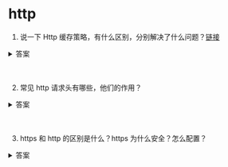 # http

1. 说一下 Http 缓存策略，有什么区别，分别解决了什么问题？[链接](https://github.com/lgwebdream/FE-Interview/issues/14)

<details>
<summary>答案</summary>

1. 浏览器缓存策略

浏览器每次发起请求时，先在本地缓存中查找结果以及缓存标识，根据缓存标识来判断是否使用本地缓存。如果缓存有效，则使用本地缓存；否则，则向服务器发起请求并携带缓存标识。根据是否需向服务器发起HTTP请求，将缓存过程划分为两个部分：强制缓存和协商缓存，强缓优先于协商缓存。

* 强缓存，服务器通知浏览器一个缓存时间，在缓存时间内，下次请求，直接用缓存，不在时间内，执行比较缓存策略。
* 协商缓存，让客户端与服务器之间能实现缓存文件是否更新的验证、提升缓存的复用率，将缓存信息中的Etag和Last-Modified 通过请求发送给服务器，由服务器校验，返回304状态码时，浏览器直接使用缓存。

HTTP缓存都是从第二次请求开始的：

* 第一次请求资源时，服务器返回资源，并在response header中回传资源的缓存策略；
* 第二次请求时，浏览器判断这些请求参数，击中强缓存就直接200，否则就把请求参数加到request header头中传给服务器，看是否击中协商缓存，击中则返回304，否则服务器会返回新的资源。这是缓存运作的一个整体流程图：

![picture](./img/http-cache.png)

2. 强缓存

* 强缓存命中则直接读取浏览器本地的资源，在network中显示的是from memory或者from disk
* 控制强制缓存的字段有：Cache-Control（http1.1）和Expires（http1.0）
* Cache-control是一个相对时间，用以表达自上次请求正确的资源之后的多少秒的时间段内缓存有效。
* Expires是一个绝对时间。用以表达在这个时间点之前发起请求可以直接从浏览器中读取数据，而无需发起请求
* Cache-Control的优先级比Expires的优先级高。前者的出现是为了解决Expires在浏览器时间被手动更改导致缓存判断错误的问题。

如果同时存在则使用Cache-control。

3. 强缓存-expires

* 该字段是服务器响应消息头字段，告诉浏览器在过期时间之前可以直接从浏览器缓存中存取数据。
* Expires 是 HTTP 1.0 的字段，表示缓存到期时间，是一个绝对的时间 (当前时间+缓存时间)。在响应消息头中，设置这个字段之后，就可以告诉浏览器，在未过期之前不需要再次请求。
* 由于是绝对时间，用户可能会将客户端本地的时间进行修改，而导致浏览器判断缓存失效，重新请求该资源。此外，即使不考虑修改，时差或者误差等因素也可能造成客户端与服务端的时间不一致，致使缓存失效。
* 优势特点
    * HTTP 1.0 产物，可以在HTTP 1.0和1.1中使用，简单易用。
    * 以时刻标识失效时间。
* 劣势问题
    * 时间是由服务器发送的(UTC)，如果服务器时间和客户端时间存在不一致，可能会出现问题。
    * 存在版本问题，到期之前的修改客户端是不可知的。

4. 强缓存-cache-control

* 已知Expires的缺点之后，在HTTP/1.1中，增加了一个字段Cache-control，该字段表示资源缓存的最大有效时间，在该时间内，客户端不需要向服务器发送请求。
* 这两者的区别就是前者是绝对时间，而后者是相对时间。下面列举一些 Cache-control 字段常用的值：(完整的列表可以查看MDN)
    * max-age：即最大有效时间。
    * must-revalidate：如果超过了 max-age 的时间，浏览器必须向服务器发送请求，验证资源是否还有效。
    * no-cache：不使用强缓存，需要与服务器验证缓存是否新鲜。
    * no-store: 真正意义上的“不要缓存”。所有内容都不走缓存，包括强制和对比。
    * public：所有的内容都可以被缓存 (包括客户端和代理服务器， 如 CDN)
    * private：所有的内容只有客户端才可以缓存，代理服务器不能缓存。默认值。
* Cache-control 的优先级高于 Expires，为了兼容 HTTP/1.0 和 HTTP/1.1，实际项目中两个字段都可以设置。
* 该字段可以在请求头或者响应头设置，可组合使用多种指令：
    * 可缓存性
        * public：浏览器和缓存服务器都可以缓存页面信息
        * private：default，代理服务器不可缓存，只能被单个用户缓存
        * no-cache：浏览器器和服务器都不应该缓存页面信息，但仍可缓存，只是在缓存前需要向服务器确认资源是否被更改。可配合private，过期时间设置为过去时间。
        * only-if-cache：客户端只接受已缓存的响应
    * 到期
        * max-age=：缓存存储的最大周期，超过这个周期被认为过期。
        * s-maxage=：设置共享缓存，比如can。会覆盖max-age和expires。
        * max-stale=：客户端愿意接收一个已经过期的资源
        * min-fresh=：客户端希望在指定的时间内获取最新的响应
        * stale-while-revalidate=：客户端愿意接收陈旧的响应，并且在后台一部检查新的响应。时间代表客户端愿意接收陈旧响应的时间长度。
        * stale-if-error=：如新的检测失败，客户端则愿意接收陈旧的响应，时间代表等待时间。
    * 重新验证和重新加载
        * must-revalidate：如页面过期，则去服务器进行获取。
        * proxy-revalidate：用于共享缓存。
        * immutable：响应正文不随时间改变。
    * 其他
        * no-store：绝对禁止缓存
        * no-transform：不得对资源进行转换和转变。例如，不得对图像格式进行转换。

* 优势特点
    * HTTP 1.1 产物，以时间间隔标识失效时间，解决了Expires服务器和客户端相对时间的问题。
    * 比Expires多了很多选项设置。
* 劣势问题
    * 存在版本问题，到期之前的修改客户端是不可知的。

5. 协商缓存

* 协商缓存的状态码由服务器决策返回200或者304
* 当浏览器的强缓存失效的时候或者请求头中设置了不走强缓存，并且在请求头中设置了If-Modified-Since 或者 If-None-Match 的时候，会将这两个属性值到服务端去验证是否命中协商缓存，如果命中了协商缓存，会返回 304 状态，加载浏览器缓存，并且响应头会设置 Last-Modified 或者 ETag 属性。
* 协商缓存在请求数上和没有缓存是一致的，但如果是 304 的话，返回的仅仅是一个状态码而已，并没有实际的文件内容，因此 在响应体体积上的节省是它的优化点。
* 协商缓存有 2 组字段(不是两个)，控制协商缓存的字段有：Last-Modified/If-Modified-since（http1.0）和 Etag/If-None-match（http1.1）
* Last-Modified/If-Modified-since表示的是服务器的资源最后一次修改的时间；Etag/If-None-match表示的是服务器资源的唯一标
识，只要资源变化，Etag就会重新生成。
* Etag/If-None-match的优先级比Last-Modified/If-Modified-since高。

6. 协商缓存-协商缓存-Last-Modified/If-Modified-since

    1. 服务器通过 Last-Modified 字段告知客户端，资源最后一次被修改的时间，例如 Last-Modified: Mon, 10 Nov 2018 09:10:11 GMT
    2. 浏览器将这个值和内容一起记录在缓存数据库中。
    3. 下一次请求相同资源时时，浏览器从自己的缓存中找出“不确定是否过期的”缓存。因此在请求头中将上次的 Last-Modified 的值写入到请求头的 If-Modified-Since 字段
    4. 服务器会将 If-Modified-Since 的值与 Last-Modified 字段进行对比。如果相等，则表示未修改，响应 304；反之，则表示修改了，响应 200 状态码，并返回数据。

* 优势特点
    * 不存在版本问题，每次请求都会去服务器进行校验。服务器对比最后修改时间如果相同则返回304，不同返回200以及资源内容。
* 劣势问题
    * 只要资源修改，无论内容是否发生实质性的变化，都会将该资源返回客户端。例如周期性重写，这种情况下该资源包含的数据实际上一样的。
    * 以时刻作为标识，无法识别一秒内进行多次修改的情况。 如果资源更新的速度是秒以下单位，那么该缓存是不能被使用的，因为它的时间单位最低是秒。
    * 某些服务器不能精确的得到文件的最后修改时间。
    * 如果文件是通过服务器动态生成的，那么该方法的更新时间永远是生成的时间，尽管文件可能没有变化，所以起不到缓存的作用。

7. 协商缓存-Etag/If-None-match

* 为了解决上述问题，出现了一组新的字段 Etag 和 If-None-Match
* Etag 存储的是文件的特殊标识(一般都是 hash 生成的)，服务器存储着文件的 Etag 字段。之后的流程和 Last-Modified 一致，只是 Last-Modified 字段和它所表示的更新时间改变成了 Etag 字段和它所表示的文件 hash，把 If-Modified-Since 变成了 If-None-Match。服务器同样进行比较，命中返回 304, 不命中返回新资源和 200。
* 浏览器在发起请求时，服务器返回在Response header中返回请求资源的唯一标识。在下一次请求时，会将上一次返回的Etag值赋值给If-No-Matched并添加在Request Header中。服务器将浏览器传来的if-no-matched跟自己的本地的资源的ETag做对比，如果匹配，则返回304通知浏览器读取本地缓存，否则返回200和更新后的资源。
* Etag 的优先级高于 Last-Modified。

* 优势特点
    1. 可以更加精确的判断资源是否被修改，可以识别一秒内多次修改的情况。
    2. 不存在版本问题，每次请求都回去服务器进行校验。

* 劣势问题
    1. 计算ETag值需要性能损耗。
    2. 分布式服务器存储的情况下，计算ETag的算法如果不一样，会导致浏览器从一台服务器上获得页面内容后到另外一台服务器上进行验证时现ETag不匹配的情况。
</details>
<br><br>

2. 常见 http 请求头有哪些，他们的作用？

<details>
<summary>答案</summary>

* Accept 请求头用来告知（服务器）客户端可以处理的内容类型，这种内容类型用MIME类型来表示。借助内容协商机制, 服务器可以从诸多备选项中选择一项进行应用，并使用 Content-Type 应答头通知客户端它的选择。
* Accept-Charset 告知（服务器）客户端可以处理的字符集类型。
* Accept-Language 告知客户端期望获得的语言。
* User-Agent 客户端白标识，让服务端可以识别浏览器。
* Cache-Control 通用消息头字段，被用于在http请求和响应中，通过指定指令来实现缓存机制。缓存指令是单向的，这意味着在请求中设置的指令，不一定被包含在响应中。

```js

Cache-Control: max-age=<seconds> // 设置缓存存储的最大周期，超过这个时间缓存被认为过期(单位秒)。
Cache-Control: max-stale[=<seconds>] // 表明客户端愿意接收一个已经过期的资源。可以设置一个可选的秒数，表示响应不能已经过时超过该给定的时间。
Cache-Control: min-fresh=<seconds> // 表示客户端希望获取一个能在指定的秒数内保持其最新状态的响应。
Cache-control: no-cache // 在发布缓存副本之前，强制要求缓存把请求提交给原始服务器进行验证(协商缓存验证)。
Cache-control: no-store // 缓存不应存储有关客户端请求或服务器响应的任何内容，不使用任何缓存。
Cache-control: no-transform // 不得对资源进行转换或转变。Content-Encoding、Content-Range、Content-Type等HTTP头不能由代理修改。
Cache-control: only-if-cached // 表明客户端只接受已缓存的响应，并且不要向原始服务器检查是否有更新的拷贝。

```

* Connection 决定当前的事务完成后，是否会关闭网络连接。如果该值是“keep-alive”，网络连接就是持久的，不会关闭，使得对同一个服务器的请求可以继续在该连接上完成。

* Host 请求头指明了请求将要发送到的服务器主机名和端口号。

* If-Modified-Since 是一个条件式请求首部，服务器只在所请求的资源在给定的日期时间之后对内容进行过修改的情况下才会将资源返回，状态码为 200  。如果请求的资源从那时起未经修改，那么返回一个不带有消息主体的  304  响应，而在 Last-Modified 首部中会带有上次修改时间。 不同于  If-Unmodified-Since, If-Modified-Since 只可以用在 GET 或 HEAD 请求中。

当与 If-None-Match 一同出现时，它（If-Modified-Since）会被忽略掉，除非服务器不支持 If-None-Match。

最常见的应用场景是来更新没有特定 ETag 标签的缓存实体。

* If-None-Match 是一个条件式请求首部。对于 GETGET 和 HEAD 请求方法来说，当且仅当服务器上没有任何资源的 ETag 属性值与这个首部中列出的相匹配的时候，服务器端会才返回所请求的资源，响应码为  200  。对于其他方法来说，当且仅当最终确认没有已存在的资源的  ETag 属性值与这个首部中所列出的相匹配的时候，才会对请求进行相应的处理。

* ETag 是资源的特定版本的标识符。这可以让缓存更高效，并节省带宽，因为如果内容没有改变，Web服务器不需要发送完整的响应。而如果内容发生了变化，使用ETag有助于防止资源的同时更新相互覆盖（“空中碰撞”）。

* Cookie 含有先前由服务器通过 Set-Cookie 首部投放并存储到客户端的 HTTP cookies。
</details>
<br><br>

3. https 和 http 的区别是什么？https 为什么安全？怎么配置？

<details>
<summary>答案</summary>

1. 区别
    * https 需要申请去 CA 申请证书，需要付费
    * http 报文信息是明文传输；https 是具有安全性的 ssl/tls 加密传输协议。这样的后果是 http 的内容可能会被窃听。https 内容经过对称加密，每个连接生成一个唯一的加密密钥
    * http 无法验证报文的完整性，因此无法知道数据是否被篡改。https 内容传输经过完整性校验。
    * http 协议中的请求和响应不会对通信方进行确认。由于不存在确认通信方的处理步骤，任何人都可以发起请求。另外，服务器只要接收到请求，不管对方是谁都会返回一个响应（但也仅限于发送端的IP地址和端口号没有被Web服务器设定限制访问的前提下）HTTP协议无法验证通信方身份，任何人都可以伪造虚假服务器欺骗用户，实现“钓鱼欺诈”，用户无法察觉。https 第三方无法伪造服务端（客户端）身份。
    * http 和 https 默认使用端口不同，http 80，https 443
2. 为什么 https 更安全？
    * HTTPS并非是应用层的一种新协议。只是HTTP通信接口部分用SSL（Secure Socket Layer）和TLS（Transport Layer Security）协议代替而已。通常，HTTP直接和TCP通信。当使用SSL时，则演变成先和SSL通信，再由SSL和TCP通信了。简言之，所谓HTTPS，其实就是身披SSL协议这层外壳的HTTP。在采用SSL后，HTTP就拥有了HTTPS的加密、证书和完整性保护这些功能。也就是说HTTP加上加密处理和认证以及完整性保护后即是HTTPS。
    * TLS/SSL 的功能实现主要依赖于三类基本算法：散列函数 、对称加密和非对称加密，其利用非对称加密实现身份认证和密钥协商，对称加密算法采用协商的密钥对数据加密，基于散列函数验证信息的完整性。
    * 解决内容可能被窃听的问题 --> 加密。具体做法是：发送密文的一方使用对方的公钥进行加密处理“对称的密钥”，然后对方用自己的私钥解密拿到“对称的密钥”，这样可以确保交换的密钥是安全的前提下，使用对称加密方式进行通信。所以，HTTPS采用对称加密和非对称加密两者并用的混合加密机制。
    * 解决报文可能遭篡改问题 --> 数字签名。发送者将一段文本先用Hash函数生成消息摘要，然后用发送者的私钥加密生成数字签名，与原文文一起传送给接收者。接下来就是接收者校验数字签名的流程了。接收者只有用发送者的公钥才能解密被加密的摘要信息，然后用HASH函数对收到的原文产生一个摘要信息，与上一步得到的摘要信息对比。如果相同，则说明收到的信息是完整的，在传输过程中没有被修改，否则说明信息被修改过，因此数字签名能够验证信息的完整性。

</details>
<br><br>